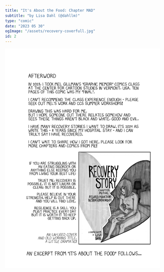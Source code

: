 ```yaml
---
title: "It's About the Food: Chapter MAD"
subtitle: "by Lisa Dahl (@dahllm)"
type: "comic"
date: "2023 05 30"
ogImage: "/assets/recovery-coverfull.jpg"
id: 2
---
```


![Panel2](../../../images/20240415-aboutthefood/about_the_food_018.jpg)
